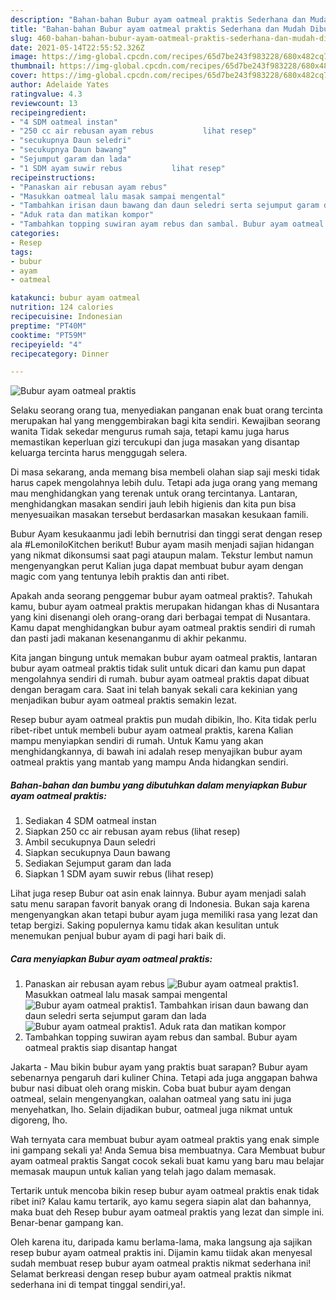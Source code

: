 ```yaml
---
description: "Bahan-bahan Bubur ayam oatmeal praktis Sederhana dan Mudah Dibuat"
title: "Bahan-bahan Bubur ayam oatmeal praktis Sederhana dan Mudah Dibuat"
slug: 460-bahan-bahan-bubur-ayam-oatmeal-praktis-sederhana-dan-mudah-dibuat
date: 2021-05-14T22:55:52.326Z
image: https://img-global.cpcdn.com/recipes/65d7be243f983228/680x482cq70/bubur-ayam-oatmeal-praktis-foto-resep-utama.jpg
thumbnail: https://img-global.cpcdn.com/recipes/65d7be243f983228/680x482cq70/bubur-ayam-oatmeal-praktis-foto-resep-utama.jpg
cover: https://img-global.cpcdn.com/recipes/65d7be243f983228/680x482cq70/bubur-ayam-oatmeal-praktis-foto-resep-utama.jpg
author: Adelaide Yates
ratingvalue: 4.3
reviewcount: 13
recipeingredient:
- "4 SDM oatmeal instan"
- "250 cc air rebusan ayam rebus           lihat resep"
- "secukupnya Daun seledri"
- "secukupnya Daun bawang"
- "Sejumput garam dan lada"
- "1 SDM ayam suwir rebus           lihat resep"
recipeinstructions:
- "Panaskan air rebusan ayam rebus"
- "Masukkan oatmeal lalu masak sampai mengental"
- "Tambahkan irisan daun bawang dan daun seledri serta sejumput garam dan lada"
- "Aduk rata dan matikan kompor"
- "Tambahkan topping suwiran ayam rebus dan sambal. Bubur ayam oatmeal praktis siap disantap hangat"
categories:
- Resep
tags:
- bubur
- ayam
- oatmeal

katakunci: bubur ayam oatmeal 
nutrition: 124 calories
recipecuisine: Indonesian
preptime: "PT40M"
cooktime: "PT59M"
recipeyield: "4"
recipecategory: Dinner

---
```



![Bubur ayam oatmeal praktis](https://img-global.cpcdn.com/recipes/65d7be243f983228/680x482cq70/bubur-ayam-oatmeal-praktis-foto-resep-utama.jpg)

Selaku seorang orang tua, menyediakan panganan enak buat orang tercinta merupakan hal yang menggembirakan bagi kita sendiri. Kewajiban seorang  wanita Tidak sekedar mengurus rumah saja, tetapi kamu juga harus memastikan keperluan gizi tercukupi dan juga masakan yang disantap keluarga tercinta harus menggugah selera.

Di masa  sekarang, anda memang bisa membeli olahan siap saji meski tidak harus capek mengolahnya lebih dulu. Tetapi ada juga orang yang memang mau menghidangkan yang terenak untuk orang tercintanya. Lantaran, menghidangkan masakan sendiri jauh lebih higienis dan kita pun bisa menyesuaikan masakan tersebut berdasarkan masakan kesukaan famili. 

Bubur Ayam kesukaanmu jadi lebih bernutrisi dan tinggi serat dengan resep ala #LemoniloKitchen berikut! Bubur ayam masih menjadi sajian hidangan yang nikmat dikonsumsi saat pagi ataupun malam. Tekstur lembut namun mengenyangkan perut Kalian juga dapat membuat bubur ayam dengan magic com yang tentunya lebih praktis dan anti ribet.

Apakah anda seorang penggemar bubur ayam oatmeal praktis?. Tahukah kamu, bubur ayam oatmeal praktis merupakan hidangan khas di Nusantara yang kini disenangi oleh orang-orang dari berbagai tempat di Nusantara. Kamu dapat menghidangkan bubur ayam oatmeal praktis sendiri di rumah dan pasti jadi makanan kesenanganmu di akhir pekanmu.

Kita jangan bingung untuk memakan bubur ayam oatmeal praktis, lantaran bubur ayam oatmeal praktis tidak sulit untuk dicari dan kamu pun dapat mengolahnya sendiri di rumah. bubur ayam oatmeal praktis dapat dibuat dengan beragam cara. Saat ini telah banyak sekali cara kekinian yang menjadikan bubur ayam oatmeal praktis semakin lezat.

Resep bubur ayam oatmeal praktis pun mudah dibikin, lho. Kita tidak perlu ribet-ribet untuk membeli bubur ayam oatmeal praktis, karena Kalian mampu menyiapkan sendiri di rumah. Untuk Kamu yang akan menghidangkannya, di bawah ini adalah resep menyajikan bubur ayam oatmeal praktis yang mantab yang mampu Anda hidangkan sendiri.

<!--inarticleads1-->

##### Bahan-bahan dan bumbu yang dibutuhkan dalam menyiapkan Bubur ayam oatmeal praktis:

1. Sediakan 4 SDM oatmeal instan
1. Siapkan 250 cc air rebusan ayam rebus           (lihat resep)
1. Ambil secukupnya Daun seledri
1. Siapkan secukupnya Daun bawang
1. Sediakan Sejumput garam dan lada
1. Siapkan 1 SDM ayam suwir rebus           (lihat resep)


Lihat juga resep Bubur oat asin enak lainnya. Bubur ayam menjadi salah satu menu sarapan favorit banyak orang di Indonesia. Bukan saja karena mengenyangkan akan tetapi bubur ayam juga memiliki rasa yang lezat dan tetap bergizi. Saking populernya kamu tidak akan kesulitan untuk menemukan penjual bubur ayam di pagi hari baik di. 

<!--inarticleads2-->

##### Cara menyiapkan Bubur ayam oatmeal praktis:

1. Panaskan air rebusan ayam rebus
<img src="https://img-global.cpcdn.com/steps/e453a21542bb2572/160x128cq70/bubur-ayam-oatmeal-praktis-langkah-memasak-1-foto.jpg" alt="Bubur ayam oatmeal praktis">1. Masukkan oatmeal lalu masak sampai mengental
<img src="https://img-global.cpcdn.com/steps/b56596de173eb510/160x128cq70/bubur-ayam-oatmeal-praktis-langkah-memasak-2-foto.jpg" alt="Bubur ayam oatmeal praktis">1. Tambahkan irisan daun bawang dan daun seledri serta sejumput garam dan lada
<img src="https://img-global.cpcdn.com/steps/572717cf858c9836/160x128cq70/bubur-ayam-oatmeal-praktis-langkah-memasak-3-foto.jpg" alt="Bubur ayam oatmeal praktis">1. Aduk rata dan matikan kompor
1. Tambahkan topping suwiran ayam rebus dan sambal. Bubur ayam oatmeal praktis siap disantap hangat


Jakarta - Mau bikin bubur ayam yang praktis buat sarapan? Bubur ayam sebenarnya pengaruh dari kuliner China. Tetapi ada juga anggapan bahwa bubur nasi dibuat oleh orang miskin. Coba buat bubur ayam dengan oatmeal, selain mengenyangkan, oalahan oatmeal yang satu ini juga menyehatkan, lho. Selain dijadikan bubur, oatmeal juga nikmat untuk digoreng, lho. 

Wah ternyata cara membuat bubur ayam oatmeal praktis yang enak simple ini gampang sekali ya! Anda Semua bisa membuatnya. Cara Membuat bubur ayam oatmeal praktis Sangat cocok sekali buat kamu yang baru mau belajar memasak maupun untuk kalian yang telah jago dalam memasak.

Tertarik untuk mencoba bikin resep bubur ayam oatmeal praktis enak tidak ribet ini? Kalau kamu tertarik, ayo kamu segera siapin alat dan bahannya, maka buat deh Resep bubur ayam oatmeal praktis yang lezat dan simple ini. Benar-benar gampang kan. 

Oleh karena itu, daripada kamu berlama-lama, maka langsung aja sajikan resep bubur ayam oatmeal praktis ini. Dijamin kamu tiidak akan menyesal sudah membuat resep bubur ayam oatmeal praktis nikmat sederhana ini! Selamat berkreasi dengan resep bubur ayam oatmeal praktis nikmat sederhana ini di tempat tinggal sendiri,ya!.

